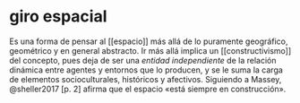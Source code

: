# giro espacial
Es una forma de pensar al [[espacio]] más allá de lo puramente geográfico, geométrico y en general abstracto. Ir más allá implica un [[constructivismo]] del concepto, pues deja de ser una *entidad independiente* de la relación dinámica entre agentes y entornos que lo producen, y se le suma la carga de elementos socioculturales, históricos y afectivos. Siguiendo a Massey, @sheller2017 [p. 2] afirma que el espacio «está siempre en construcción».
